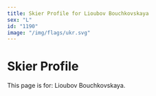 ```yaml
---
title: Skier Profile for Lioubov Bouchkovskaya
sex: "L"
id: "1190"
image: "/img/flags/ukr.svg" 
---
```


# Skier Profile

This page is for: Lioubov Bouchkovskaya.
    
